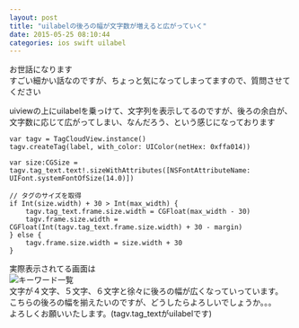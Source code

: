 ```yaml
---
layout: post
title: "uilabelの後ろの幅が文字数が増えると広がっていく"
date: 2015-05-25 08:10:44
categories: ios swift uilabel
---
```

<p>お世話になります<br>
すごい細かい話なのですが、ちょっと気になってしまってますので、質問させてください</p>

<p>uiviewの上にuilabelを乗っけて、文字列を表示してるのですが、後ろの余白が、文字数に応じて広がってしまい、なんだろう、という感じになっております</p>

<pre><code>var tagv = TagCloudView.instance()
tagv.createTag(label, with_color: UIColor(netHex: 0xffa014))

var size:CGSize = tagv.tag_text.text!.sizeWithAttributes([NSFontAttributeName: UIFont.systemFontOfSize(14.0)])

// タグのサイズを取得
if Int(size.width) + 30 &gt; Int(max_width) {
    tagv.tag_text.frame.size.width = CGFloat(max_width - 30)
    tagv.frame.size.width = CGFloat(Int(tagv.tag_text.frame.size.width) + 30 - margin)
} else {
    tagv.frame.size.width = size.width + 30
}
</code></pre>

<p>実際表示されてる画面は<br>
<img src="https://i.stack.imgur.com/xtFHc.png" alt="キーワード一覧"><br>
文字が４文字、５文字、６文字と徐々に後ろの幅が広くなっていっています。<br>
こちらの後ろの幅を揃えたいのですが、どうしたらよろしいでしょうか。。。<br>
よろしくお願いいたします。(tagv.tag_textがuilabelです)</p>
